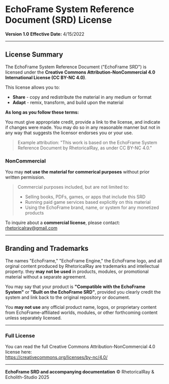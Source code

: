 # EchoFrame System Reference Document (SRD) License

**Version 1.0**
**Effective Date:** 4/15/2022

---

## License Summary
The EchoFrame System Reference Document ("EchoFrame SRD") is licensed under the **Creative Commons Attribution-NonCommercial 4.0 International License (CC BY-NC 4.0)**.

This license allows you to:
- **Share** - copy and redistribute the material in any medium or format
- **Adapt** - remix, transform, and build upon the material

**As long as you follow these terms:**

You must give appropriate credit, provide a link to the license, and indicate if changes were made. You may do so in any reasonable manner but not in any way that suggests the licensor endorses you or your use.

> Example attribution:
> "This work is based on the EchoFrame System Reference Document by RhetoricalRay, as under CC BY-NC 4.0."

### NonCommercial
You may **not use the material for commerical purposes** without prior written permission.

> Commercial purposes included, but are not limited to:
> - Selling books, PDFs, games, or apps that include this SRD
> - Running paid game services based explicitly on this material
> - Using the EchoFrame brand, name, or system for any monetized products

To inquire about a **commercial license**, please contact:
rhetoricalray@gmail.com

---

## Branding and Trademarks
The names "EchoFrame," "EchoFrame Engine," the EchoFrame logo, and all orginal content produced by RhetoricalRay are trademarks and intellectual property.
they **may not be used** in products, modules, or promotional material without a separate agreement.

You may say that your product is **"Compatible with the EchoFrame System"** or **"Built on the EchoFrame SRD"**, provided you clearly credit the system and link back to the original repository or document.

You **may not use** any official product name, logos, or proprietary content from EchoFrame-affiliated worlds, modules, or other forthcoming content unless separately licensed.

---

### Full License
You can read the full Creative Commons Attribution-NonCommercial 4.0 license here:  
https://creativecommons.org/licenses/by-nc/4.0/

---

**EchoFrame SRD and accompanying documentation** © RhetoricalRay & Echolith-Studio 2025
